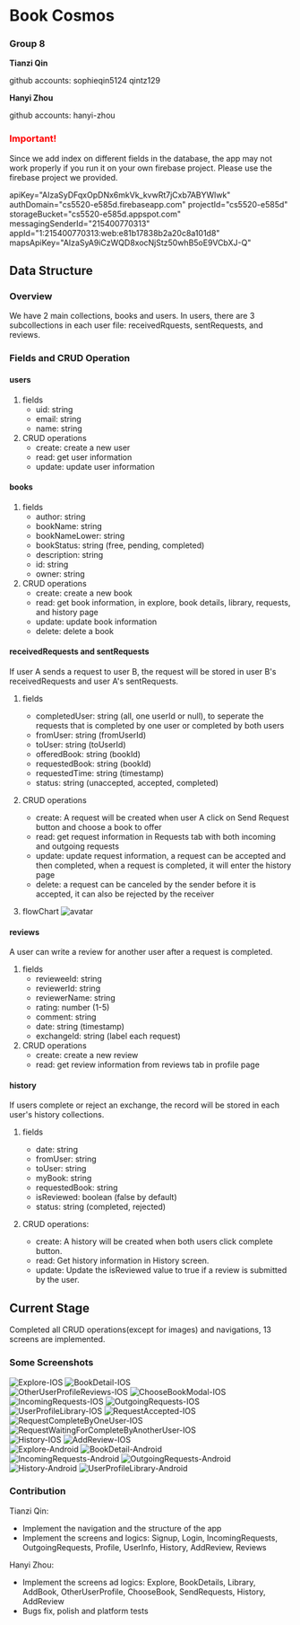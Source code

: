 # Book Cosmos  
### Group 8  
**Tianzi Qin**      

github accounts: sophieqin5124 qintz129 

**Hanyi Zhou**    

github accounts: hanyi-zhou 

### <font color=red>Important!</font>
Since we add index on different fields in the database, the app may not work properly if you run it on your own firebase project. Please use the firebase project we provided.  

apiKey="AIzaSyDFqxOpDNx6mkVk_kvwRt7jCxb7ABYWlwk"
authDomain="cs5520-e585d.firebaseapp.com"
projectId="cs5520-e585d"
storageBucket="cs5520-e585d.appspot.com"
messagingSenderId="215400770313"
appId="1:215400770313:web:e81b17838b2a20c8a101d8" 
mapsApiKey="AIzaSyA9iCzWQD8xocNjStz50whB5oE9VCbXJ-Q"

## Data Structure  
### Overview
We have 2 main collections, books and users. In users, there are 3 subcollections in each user  file: receivedRquests, sentRequests, and reviews. 

### Fields and CRUD Operation
#### users 
1. fields
    - uid: string
    - email: string
    - name: string   
2. CRUD operations
    - create: create a new user
    - read: get user information
    - update: update user information 

   
#### books  
1. fields
    - author: string 
    - bookName: string   
    - bookNameLower: string 
    - bookStatus: string (free, pending, completed)  
    - description: string 
    - id: string 
    - owner: string 
2. CRUD operations
    - create: create a new book
    - read: get book information, in explore, book details, library, requests, and history page
    - update: update book information 
    - delete: delete a book  

#### receivedRequests and sentRequests 
If user A sends a request to user B, the request will be stored in user B's receivedRequests and user A's sentRequests. 
1. fields
    - completedUser: string (all, one userId or null), to seperate the requests that is completed by one user or completed by both users
    - fromUser: string (fromUserId) 
    - toUser: string (toUserId)
    - offeredBook: string (bookId)
    - requestedBook: string (bookId)
    - requestedTime: string (timestamp) 
    - status: string (unaccepted, accepted, completed)  

2. CRUD operations
    - create: A request will be created when user A click on Send Request button and choose a book to offer
    - read: get request information in Requests tab with both incoming and outgoing requests
    - update: update request information, a request can be accepted and then completed, when a request is completed, it will enter the history page
    - delete: a request can be canceled by the sender before it is accepted, it can also be rejected by the receiver  

3. flowChart 
    ![avatar](readmeFiles/RequestStatus.png)

#### reviews 
A user can write a review for another user after a request is completed. 
1. fields
    - revieweeId: string
    - reviewerId: string
    - reviewerName: string
    - rating: number (1-5) 
    - comment: string 
    - date: string (timestamp) 
    - exchangeId: string (label each request) 
2. CRUD operations 
    - create: create a new review
    - read: get review information from reviews tab in profile page

#### history

If users complete or reject an exchange, the record will be stored in each user's history collections.

1. fields
    - date: string
    - fromUser: string
    - toUser: string
    - myBook: string
    - requestedBook: string
    - isReviewed: boolean (false by default) 
    - status: string (completed, rejected)

2. CRUD operations:
    - create: A history will be created when both users click complete button.
    - read: Get history information in History screen.
    - update: Update the isReviewed value to true if a review is submitted by the user.

## Current Stage  
Completed all CRUD operations(except for images) and navigations, 13 screens are implemented.  
### Some Screenshots
![Explore-IOS](readmeFiles/Explore-IOS.jpg)
![BookDetail-IOS](readmeFiles/BookDetail-IOS.jpeg)
<br>
![OtherUserProfileReviews-IOS](readmeFiles/OtherUserProfileReviews-IOS.jpeg)
![ChooseBookModal-IOS](readmeFiles/ChooseBookModal-IOS.jpeg)
<br>
![IncomingRequests-IOS](readmeFiles/IncomingRequests-IOS.jpeg)
![OutgoingRequests-IOS](readmeFiles/OutgoingRequests-IOS.jpeg)
<br>
![UserProfileLibrary-IOS](readmeFiles/UserProfileLibrary-IOS.jpeg)
![RequestAccepted-IOS](readmeFiles/RequestAccepted-IOS.jpeg)
<br>
![RequestCompleteByOneUser-IOS](readmeFiles/RequestCompleteByOneUser-IOS.jpeg)
![RequestWaitingForCompleteByAnotherUser-IOS](readmeFiles/RequestWaitingForCompleteByAnotherUser-IOS.jpeg)
<br>
![History-IOS](readmeFiles/History-IOS.jpeg)
![AddReview-IOS](readmeFiles/AddReview-IOS.jpeg)
<br>
![Explore-Android](readmeFiles/Explore-Android.jpeg)
![BookDetail-Android](readmeFiles/BookDetail-Android.jpeg)
<br>
![IncomingRequests-Android](readmeFiles/IncomingRequests-Android.jpeg)
![OutgoingRequests-Android](readmeFiles/OutgoingRequests-Android.jpeg)
<br>
![History-Android](readmeFiles/History-Android.jpeg)
![UserProfileLibrary-Android](readmeFiles/UserProfileLibrary-Android.jpeg)


### Contribution 
Tianzi Qin: 
- Implement the navigation and the structure of the app 
- Implement the screens and logics: Signup, Login, IncomingRequests, OutgoingRequests, Profile, UserInfo, History, AddReview, Reviews 

Hanyi Zhou: 
- Implement the screens ad logics: Explore, BookDetails, Library,  AddBook,  OtherUserProfile, ChooseBook, SendRequests, History, AddReview
- Bugs fix, polish and platform tests